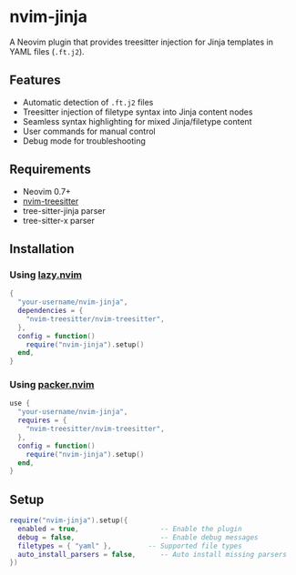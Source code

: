 # nvim-jinja

A Neovim plugin that provides treesitter injection for Jinja templates in YAML files (`.ft.j2`).

## Features

- Automatic detection of `.ft.j2` files
- Treesitter injection of filetype syntax into Jinja content nodes
- Seamless syntax highlighting for mixed Jinja/filetype content
- User commands for manual control
- Debug mode for troubleshooting

## Requirements

- Neovim 0.7+
- [nvim-treesitter](https://github.com/nvim-treesitter/nvim-treesitter)
- tree-sitter-jinja parser
- tree-sitter-x parser

## Installation

### Using [lazy.nvim](https://github.com/folke/lazy.nvim)

```lua
{
  "your-username/nvim-jinja",
  dependencies = {
    "nvim-treesitter/nvim-treesitter",
  },
  config = function()
    require("nvim-jinja").setup()
  end,
}
```

### Using [packer.nvim](https://github.com/wbthomason/packer.nvim)

```lua
use {
  "your-username/nvim-jinja",
  requires = {
    "nvim-treesitter/nvim-treesitter",
  },
  config = function()
    require("nvim-jinja").setup()
  end,
}
```

## Setup

```lua
require("nvim-jinja").setup({
  enabled = true,                    -- Enable the plugin
  debug = false,                     -- Enable debug messages
  filetypes = { "yaml" },         -- Supported file types
  auto_install_parsers = false,      -- Auto install missing parsers
})
```
